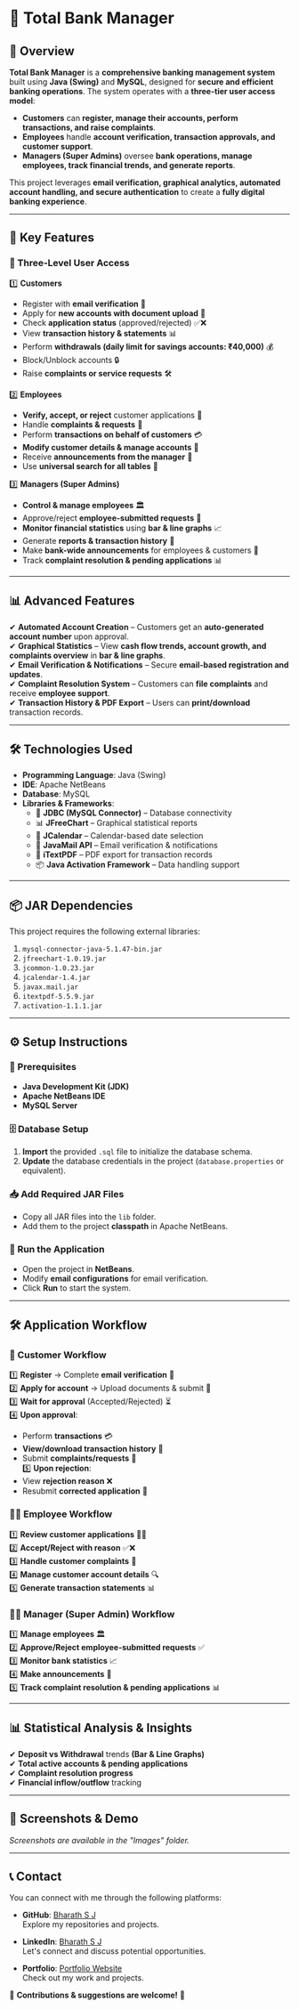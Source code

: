 # **🏦 Total Bank Manager**  

## **📌 Overview**  
**Total Bank Manager** is a **comprehensive banking management system** built using **Java (Swing)** and **MySQL**, designed for **secure and efficient banking operations**. The system operates with a **three-tier user access model**:  
- **Customers** can **register, manage their accounts, perform transactions, and raise complaints**.  
- **Employees** handle **account verification, transaction approvals, and customer support**.  
- **Managers (Super Admins)** oversee **bank operations, manage employees, track financial trends, and generate reports**.  

This project leverages **email verification, graphical analytics, automated account handling, and secure authentication** to create a **fully digital banking experience**.  

---

## **🚀 Key Features**  

### **🔐 Three-Level User Access**  
1️⃣ **Customers**  
- Register with **email verification** 📧  
- Apply for **new accounts with document upload** 📄  
- Check **application status** (approved/rejected) ✅❌  
- View **transaction history & statements** 📊  
- Perform **withdrawals (daily limit for savings accounts: ₹40,000)** 💰  
- Block/Unblock accounts 🔒  
- Raise **complaints or service requests** 🛠️  

2️⃣ **Employees**  
- **Verify, accept, or reject** customer applications 🧐  
- Handle **complaints & requests** 📩  
- Perform **transactions on behalf of customers** 💳  
- **Modify customer details & manage accounts** 📑  
- Receive **announcements from the manager** 📢  
- Use **universal search for all tables** 🔎  

3️⃣ **Managers (Super Admins)**  
- **Control & manage employees** 🏛️  
- Approve/reject **employee-submitted requests** 🔄  
- **Monitor financial statistics** using **bar & line graphs** 📈  
- Generate **reports & transaction history** 📑  
- Make **bank-wide announcements** for employees & customers 🏦  
- Track **complaint resolution & pending applications** 📊  

---

## **📊 Advanced Features**  
✔ **Automated Account Creation** – Customers get an **auto-generated account number** upon approval.  
✔ **Graphical Statistics** – View **cash flow trends, account growth, and complaints overview** in **bar & line graphs**.  
✔ **Email Verification & Notifications** – Secure **email-based registration and updates**.  
✔ **Complaint Resolution System** – Customers can **file complaints** and receive **employee support**.  
✔ **Transaction History & PDF Export** – Users can **print/download** transaction records.  

---

## **🛠️ Technologies Used**  
- **Programming Language**: Java (Swing)  
- **IDE**: Apache NetBeans  
- **Database**: MySQL  
- **Libraries & Frameworks**:  
  - 🔗 **JDBC (MySQL Connector)** – Database connectivity  
  - 📊 **JFreeChart** – Graphical statistical reports  
  - 📅 **JCalendar** – Calendar-based date selection  
  - 📩 **JavaMail API** – Email verification & notifications  
  - 📝 **iTextPDF** – PDF export for transaction records  
  - 📦 **Java Activation Framework** – Data handling support  

---

## **📦 JAR Dependencies**  
This project requires the following external libraries:  
1. `mysql-connector-java-5.1.47-bin.jar`  
2. `jfreechart-1.0.19.jar`  
3. `jcommon-1.0.23.jar`  
4. `jcalendar-1.4.jar`  
5. `javax.mail.jar`  
6. `itextpdf-5.5.9.jar`  
7. `activation-1.1.1.jar`  

---

## **⚙️ Setup Instructions**  

### **🔧 Prerequisites**  
- **Java Development Kit (JDK)**  
- **Apache NetBeans IDE**  
- **MySQL Server**  

### **🗄️ Database Setup**  
1. **Import** the provided `.sql` file to initialize the database schema.  
2. **Update** the database credentials in the project (`database.properties` or equivalent).  

### **📥 Add Required JAR Files**  
- Copy all JAR files into the `lib` folder.  
- Add them to the project **classpath** in Apache NetBeans.  

### **📌 Run the Application**  
- Open the project in **NetBeans**.  
- Modify **email configurations** for email verification.  
- Click **Run** to start the system.  

---

## **🛠️ Application Workflow**  

### **👤 Customer Workflow**  
1️⃣ **Register** → Complete **email verification** 📧  
2️⃣ **Apply for account** → Upload documents & submit 📝  
3️⃣ **Wait for approval** (Accepted/Rejected) ⏳  
4️⃣ **Upon approval**:  
   - Perform **transactions** 💳  
   - **View/download transaction history** 📄  
   - Submit **complaints/requests** 📩  
5️⃣ **Upon rejection**:  
   - View **rejection reason** ❌  
   - Resubmit **corrected application** 🔄  

### **🧑‍💼 Employee Workflow**  
1️⃣ **Review customer applications** 🕵️‍♂️  
2️⃣ **Accept/Reject with reason** ✅❌  
3️⃣ **Handle customer complaints** 📝  
4️⃣ **Manage customer account details** 🔍  
5️⃣ **Generate transaction statements** 📊  

### **👨‍💻 Manager (Super Admin) Workflow**  
1️⃣ **Manage employees** 🏛️  
2️⃣ **Approve/Reject employee-submitted requests** ✅  
3️⃣ **Monitor bank statistics** 📈  
4️⃣ **Make announcements** 📢  
5️⃣ **Track complaint resolution & pending applications** 📊  

---

## **📊 Statistical Analysis & Insights**  
✔ **Deposit vs Withdrawal** trends **(Bar & Line Graphs)**  
✔ **Total active accounts & pending applications**  
✔ **Complaint resolution progress**  
✔ **Financial inflow/outflow** tracking  

---

## **📸 Screenshots & Demo**  
*Screenshots are available in the "Images" folder.*  

---

## 📞 Contact

You can connect with me through the following platforms:

- **GitHub**: [Bharath S J](https://github.com/Bharath-S-J)  
  Explore my repositories and projects.

- **LinkedIn**: [Bharath S J](https://www.linkedin.com/in/bharathsj)  
  Let's connect and discuss potential opportunities.

- **Portfolio**: [Portfolio Website](https://bharathsjweb.vercel.app/)  
  Check out my work and projects.


🙌 **Contributions & suggestions are welcome!** 🚀  
